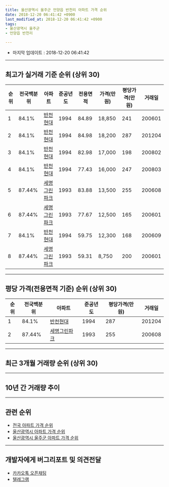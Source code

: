 ```yaml
---
title: 울산광역시 울주군 언양읍 반천리 아파트 가격 순위
date: 2018-12-20 06:41:42 +0900
last_modified_at: 2018-12-20 06:41:42 +0900
tags:
- 울산광역시 울주군
- 언양읍 반천리

---
```


* 마지막 업데이트 : 2018-12-20 06:41:42

---

## 최고가 실거래 기준 순위 (상위 30)


|순위|전국백분위|아파트|준공년도|전용면적|가격(만원)|평당가격(만원)|거래일|
|---|---|---|---|---|---|---|---|
|1|84.1%|[반천현대](https://search.naver.com/search.naver?query=%EC%9A%B8%EC%82%B0%EA%B4%91%EC%97%AD%EC%8B%9C+%EC%9A%B8%EC%A3%BC%EA%B5%B0+%EC%96%B8%EC%96%91%EC%9D%8D+%EB%B0%98%EC%B2%9C%EB%A6%AC+%EB%B0%98%EC%B2%9C%ED%98%84%EB%8C%80)|1994|84.89|18,850|241|200601|
|2|84.1%|[반천현대](https://search.naver.com/search.naver?query=%EC%9A%B8%EC%82%B0%EA%B4%91%EC%97%AD%EC%8B%9C+%EC%9A%B8%EC%A3%BC%EA%B5%B0+%EC%96%B8%EC%96%91%EC%9D%8D+%EB%B0%98%EC%B2%9C%EB%A6%AC+%EB%B0%98%EC%B2%9C%ED%98%84%EB%8C%80)|1994|84.98|18,200|287|201204|
|3|84.1%|[반천현대](https://search.naver.com/search.naver?query=%EC%9A%B8%EC%82%B0%EA%B4%91%EC%97%AD%EC%8B%9C+%EC%9A%B8%EC%A3%BC%EA%B5%B0+%EC%96%B8%EC%96%91%EC%9D%8D+%EB%B0%98%EC%B2%9C%EB%A6%AC+%EB%B0%98%EC%B2%9C%ED%98%84%EB%8C%80)|1994|82.98|17,000|198|200802|
|4|84.1%|[반천현대](https://search.naver.com/search.naver?query=%EC%9A%B8%EC%82%B0%EA%B4%91%EC%97%AD%EC%8B%9C+%EC%9A%B8%EC%A3%BC%EA%B5%B0+%EC%96%B8%EC%96%91%EC%9D%8D+%EB%B0%98%EC%B2%9C%EB%A6%AC+%EB%B0%98%EC%B2%9C%ED%98%84%EB%8C%80)|1994|77.43|16,000|247|200803|
|5|87.44%|[세명그린파크](https://search.naver.com/search.naver?query=%EC%9A%B8%EC%82%B0%EA%B4%91%EC%97%AD%EC%8B%9C+%EC%9A%B8%EC%A3%BC%EA%B5%B0+%EC%96%B8%EC%96%91%EC%9D%8D+%EB%B0%98%EC%B2%9C%EB%A6%AC+%EC%84%B8%EB%AA%85%EA%B7%B8%EB%A6%B0%ED%8C%8C%ED%81%AC)|1993|83.88|13,500|255|200608|
|6|87.44%|[세명그린파크](https://search.naver.com/search.naver?query=%EC%9A%B8%EC%82%B0%EA%B4%91%EC%97%AD%EC%8B%9C+%EC%9A%B8%EC%A3%BC%EA%B5%B0+%EC%96%B8%EC%96%91%EC%9D%8D+%EB%B0%98%EC%B2%9C%EB%A6%AC+%EC%84%B8%EB%AA%85%EA%B7%B8%EB%A6%B0%ED%8C%8C%ED%81%AC)|1993|77.67|12,500|165|200601|
|7|84.1%|[반천현대](https://search.naver.com/search.naver?query=%EC%9A%B8%EC%82%B0%EA%B4%91%EC%97%AD%EC%8B%9C+%EC%9A%B8%EC%A3%BC%EA%B5%B0+%EC%96%B8%EC%96%91%EC%9D%8D+%EB%B0%98%EC%B2%9C%EB%A6%AC+%EB%B0%98%EC%B2%9C%ED%98%84%EB%8C%80)|1994|59.75|12,300|168|200609|
|8|87.44%|[세명그린파크](https://search.naver.com/search.naver?query=%EC%9A%B8%EC%82%B0%EA%B4%91%EC%97%AD%EC%8B%9C+%EC%9A%B8%EC%A3%BC%EA%B5%B0+%EC%96%B8%EC%96%91%EC%9D%8D+%EB%B0%98%EC%B2%9C%EB%A6%AC+%EC%84%B8%EB%AA%85%EA%B7%B8%EB%A6%B0%ED%8C%8C%ED%81%AC)|1993|59.31|8,750|200|200601|


---

## 평당 가격(전용면적 기준) 순위 (상위 30)


|순위|전국백분위|아파트|준공년도|평당가격(만원)|거래일|
|---|---|---|---|---|---|
|1|84.1%|[반천현대](https://search.naver.com/search.naver?query=%EC%9A%B8%EC%82%B0%EA%B4%91%EC%97%AD%EC%8B%9C+%EC%9A%B8%EC%A3%BC%EA%B5%B0+%EC%96%B8%EC%96%91%EC%9D%8D+%EB%B0%98%EC%B2%9C%EB%A6%AC+%EB%B0%98%EC%B2%9C%ED%98%84%EB%8C%80)|1994|287|201204|
|2|87.44%|[세명그린파크](https://search.naver.com/search.naver?query=%EC%9A%B8%EC%82%B0%EA%B4%91%EC%97%AD%EC%8B%9C+%EC%9A%B8%EC%A3%BC%EA%B5%B0+%EC%96%B8%EC%96%91%EC%9D%8D+%EB%B0%98%EC%B2%9C%EB%A6%AC+%EC%84%B8%EB%AA%85%EA%B7%B8%EB%A6%B0%ED%8C%8C%ED%81%AC)|1993|255|200608|


---

## 최근 3개월 거래량 순위 (상위 30)


<div style="width:100%;">
    <canvas id="deal_count_ranking" height="250"></canvas>
</div>


<script>
new Chart(document.getElementById("deal_count_ranking"), {
    type: 'horizontalBar',
    data: {
        labels: ['반천현대'],
        datasets: [{
            label: '실거래 수',
            data: [2],
            borderColor: "rgba(255, 0, 128, 1)",
            backgroundColor: "rgba(255, 0, 128, 0.5)",
            fill: false,
        }]
    },
    options: {
        responsive: true,
        title: {
            display: true,
            text: '최근 3개월 거래량 순위'
        },
        tooltips: {
            mode: 'index',
            intersect: false,
            callbacks: {
                title: function(tooltipItems, data) {
                    return "실거래 수:";
                },
                label: function(tooltipItem, data) {
                    return data.labels[tooltipItem.index] + ": " + tooltipItem.xLabel;
                }
            }
        },
        hover: {
            mode: 'nearest',
            intersect: true
        },
        scales: {
            xAxes: [{
                display: true,
                scaleLabel: {
                    display: true,
                    labelString: '실거래 수'
                },
                ticks: {
                    suggestedMin: 0,
                }
            }],
            yAxes: [{
                display: true,
                ticks: {
                    autoSkip: false,
                    callback: function(value, index, values) {
                        if (value.length > 15)
                            return value.substr(0, 13) + "...";
                        else
                            return value;
                    }
                },
                scaleLabel: {
                    display: false,
                }
            }]
        }
    }
});

</script>


---

## 10년 간 거래량 추이


<div style="width:100%;">
    <canvas id="deal_progress" height="250"></canvas>
</div>

<script>
new Chart(document.getElementById("deal_progress"), {
    type: 'line',
    data: {
        labels: ['200812','200901','200902','200903','200904','200905','200906','200907','200908','200909','200910','200911','200912','201001','201002','201003','201004','201005','201006','201007','201008','201009','201010','201011','201012','201101','201102','201103','201104','201105','201106','201107','201108','201109','201110','201111','201112','201201','201202','201203','201204','201205','201206','201207','201208','201209','201210','201211','201212','201301','201302','201303','201304','201305','201306','201307','201308','201309','201310','201311','201312','201401','201402','201403','201404','201405','201406','201407','201408','201409','201410','201411','201412','201501','201502','201503','201504','201505','201506','201507','201508','201509','201510','201511','201512','201601','201602','201603','201604','201605','201606','201607','201608','201609','201610','201611','201612','201701','201702','201703','201704','201705','201706','201707','201708','201709','201710','201711','201712','201801','201802','201803','201804','201805','201806','201807','201808','201809','201810','201811','201812'],
        datasets: [{
            label: '실거래 수',
            pointRadius: 1,
            data: [8, 5, 5, 2, 5, 7, 11, 8, 7, 8, 5, 4, 3, 7, 4, 13, 11, 6, 10, 8, 12, 8, 11, 3, 5, 16, 11, 10, 9, 11, 18, 10, 18, 8, 13, 19, 10, 11, 17, 8, 16, 12, 12, 11, 5, 12, 16, 5, 6, 5, 4, 7, 5, 7, 9, 7, 7, 5, 5, 2, 7, 7, 6, 17, 7, 5, 8, 3, 8, 14, 10, 11, 4, 7, 6, 8, 18, 17, 9, 7, 10, 7, 8, 9, 7, 4, 9, 10, 7, 9, 3, 3, 5, 1, 1, 3, 2, 3, 4, 6, 1, 9, 3, 2, 4, 2, 4, 3, 1, 2, 4, 1, 1, 2, 3, 0, 3, 4, 0, 2, 0],
            borderColor: "rgba(255, 201, 14, 1)",
            backgroundColor: "rgba(255, 201, 14, 0.5)",
            fill: true,
        }]
    },
    options: {
        responsive: true,
        title: {
            display: true,
            text: '10년간 거래량 추이'
        },
        tooltips: {
            mode: 'index',
            intersect: false,
        },
        hover: {
            mode: 'nearest',
            intersect: true
        },
        scales: {
            xAxes: [{
                display: true,
                scaleLabel: {
                    display: true,
                    labelString: '년/월'
                }
            }],
            yAxes: [{
                display: true,
                ticks: {
                    suggestedMin: 0,
                },
                scaleLabel: {
                    display: true,
                    labelString: '실거래 수'
                }
            }]
        }
    }
});

</script>


---

## 관련 순위

- [전국 아파트 가격 순위](https://inasie.github.io/apt-ranking/전국)
- [울산광역시 아파트 가격 순위](https://inasie.github.io/apt-ranking/울산광역시)
- [울산광역시 울주군 아파트 가격 순위](https://inasie.github.io/apt-ranking/울산광역시-울주군)


---

## 개발자에게 버그리포트 및 의견전달

- [카카오톡 오픈채팅](https://open.kakao.com/o/gLJUAP4)
- [텔레그램](https://t.me/inasie)

